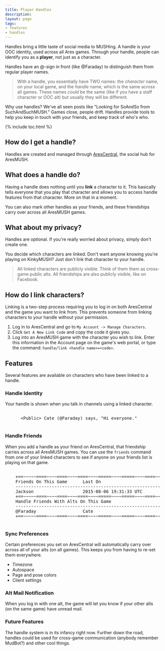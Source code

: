 ```yaml
---
title: Player Handles
description: 
layout: page
tags:
- features
- handles
---
```


Handles bring a little taste of social media to MUSHing. A handle is your OOC identity, used across all Ares games.  Through your handle, people can identify you as a **player**, not just as a character.

Handles have an @-sign in front (like @Faraday) to distinguish them from regular player names.

> With a handle, you essentially have TWO names:  the *character* name, on your local game, and the *handle* name, which is the same across all games.  These names *could* be the same (like if you have a staff character or OOC alt) but usually they will be different.

Why use handles?  We've all seen posts like "Looking for SoAndSo from SuchAndSuchMUSH."  Games close, people drift.  Handles provide tools to help you keep in touch with your friends, and keep track of who's who.

{% include toc.html %}

## How do I get a handle?

Handles are created and managed through [AresCentral](/arescentral.html), the social hub for AresMUSH.

## What does a handle do?

Having a handle does nothing until you **link** a character to it.  This basically tells everyone that you play that character and allows you to access handle features from that character.  More on that in a moment.

You can also mark other handles as your friends, and these friendships carry over across all AresMUSH games.

## What about my privacy?

Handles are optional.  If you're really worried about privacy, simply don't create one.

You decide which characters are linked.  Don't want anyone knowing you're playing on KinkyMUSH?  Just don't link that character to your handle.

> All linked characters are publicly visible.  Think of them them as cross-game public alts.  All friendships are also publicly visible, like on Facebook.

## How do I link characters?

Linking is a two-step process requiring you to log in on both AresCentral and the game you want to link from. This prevents someone from linking characters to your handle without your permission.

1. Log in to AresCentral and go to `My Account -> Manage Characters`.
2. Click `Get A New Link Code` and copy the code it gives you.
3. Log into an AresMUSH game with the character you wish to link. Enter this information in the Account page on the game's web portal, or type the command: `handle/link <handle name>=<code>`.

## Features

Several features are available on characters who have been linked to a handle.

### Handle Identity

Your handle is shown when you talk in channels using a linked character. 

<pre class="prettyprint">
    <span class="nocode">
      &lt;Public&gt; Cate (@Faraday) says, "Hi everyone."   
         </span>  
</pre>

### Handle Friends

When you add a handle as your friend on AresCentral, that friendship carries across all AresMUSH games.  You can use the `friends` command from one of your linked characters to see if anyone on your friends list is playing on that game.

<pre class="prettyprint">
    <span class="nocode">        
    +==~~~~~====~~~~====~~~~====~~~~=====~~~~=====~~~~====~~~~====~~~~====~~~~~==+
    Friends On This Game      Last On
    ------------------------------------------------------------------------------
    Jackson                   2015-08-06 19:31:33 UTC
    +==~~~~~====~~~~====~~~~====~~~~=====~~~~=====~~~~====~~~~====~~~~====~~~~~==+
    Handle Friends With Alts On This Game
    ------------------------------------------------------------------------------
    @Faraday                  Cate
    +==~~~~~====~~~~====~~~~====~~~~=====~~~~=====~~~~====~~~~====~~~~====~~~~~==+        
    </span>
</pre>

### Sync Preferences

Certain preferences you set on AresCentral will automatically carry over across all of your alts (on all games).  This keeps you from having to re-set them everywhere.

* Timezone
* Autospace
* Page and pose colors
* Client settings

### Alt Mail Notification

When you log in with one alt, the game will let you know if your other alts (on the same game) have unread mail.

### Future Features

The handle system is in its infancy right now.  Further down the road, handles could be used for cross-game communication (anybody remember MudBot?) and other cool things.